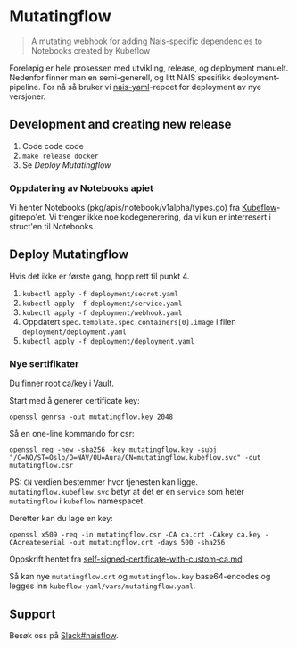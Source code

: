 Mutatingflow
============

> A mutating webhook for adding Nais-specific dependencies to Notebooks created by Kubeflow

Foreløpig er hele prosessen med utvikling, release, og deployment manuelt. Nedenfor finner man en semi-generell, og litt NAIS spesifikk deployment-pipeline. For nå så bruker vi [nais-yaml](https://github.com/navikt/nais-yaml/)-repoet for deployment av nye versjoner.


## Development and creating new release

1. Code code code
2. `make release docker`
3. Se *Deploy Mutatingflow*

### Oppdatering av Notebooks apiet

Vi henter Notebooks (pkg/apis/notebook/v1alpha/types.go) fra [Kubeflow]()-gitrepo'et. Vi trenger ikke noe kodegenerering, da vi kun er interresert i struct'en til Notebooks.


## Deploy Mutatingflow

Hvis det ikke er første gang, hopp rett til punkt 4.

1. `kubectl apply -f deployment/secret.yaml`
2. `kubectl apply -f deployment/service.yaml`
3. `kubectl apply -f deployment/webhook.yaml`
4. Oppdatert `spec.template.spec.containers[0].image` i filen `deployment/deployment.yaml`
5. `kubectl apply -f deployment/deployment.yaml`

### Nye sertifikater

Du finner root ca/key i Vault.

Start med å generer certificate key:
```
openssl genrsa -out mutatingflow.key 2048
```

Så en one-line kommando for csr:
```
openssl req -new -sha256 -key mutatingflow.key -subj "/C=NO/ST=Oslo/O=NAV/OU=Aura/CN=mutatingflow.kubeflow.svc" -out mutatingflow.csr
```

PS: `CN` verdien bestemmer hvor tjenesten kan ligge. `mutatingflow.kubeflow.svc` betyr at det er en `service` som heter
`mutatingflow` i `kubeflow` namespacet.

Deretter kan du lage en key:
```
openssl x509 -req -in mutatingflow.csr -CA ca.crt -CAkey ca.key -CAcreateserial -out mutatingflow.crt -days 500 -sha256
```

Oppskrift hentet fra [self-signed-certificate-with-custom-ca.md](https://gist.github.com/fntlnz/cf14feb5a46b2eda428e000157447309).

Så kan nye `mutatingflow.crt` og `mutatingflow.key` base64-encodes og legges inn `kubeflow-yaml/vars/mutatingflow.yaml`.

## Support

Besøk oss på [Slack#naisflow](https://nav-it.slack.com/messages/CGRMQHT50).
